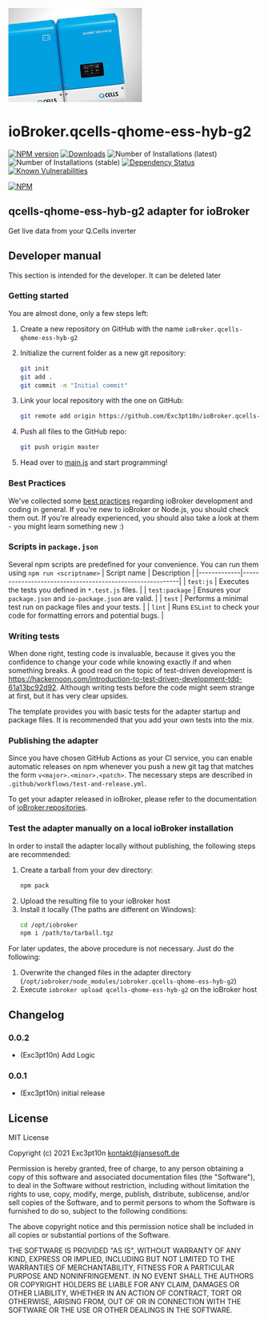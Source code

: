 ![Logo](admin/qcells-qhome-ess-hyb-g2.png)
# ioBroker.qcells-qhome-ess-hyb-g2

[![NPM version](http://img.shields.io/npm/v/iobroker.qcells-qhome-ess-hyb-g2.svg)](https://www.npmjs.com/package/iobroker.qcells-qhome-ess-hyb-g2)
[![Downloads](https://img.shields.io/npm/dm/iobroker.qcells-qhome-ess-hyb-g2.svg)](https://www.npmjs.com/package/iobroker.qcells-qhome-ess-hyb-g2)
![Number of Installations (latest)](http://iobroker.live/badges/qcells-qhome-ess-hyb-g2-installed.svg)
![Number of Installations (stable)](http://iobroker.live/badges/qcells-qhome-ess-hyb-g2-stable.svg)
[![Dependency Status](https://img.shields.io/david/Exc3pt10n/iobroker.qcells-qhome-ess-hyb-g2.svg)](https://david-dm.org/Exc3pt10n/iobroker.qcells-qhome-ess-hyb-g2)
[![Known Vulnerabilities](https://snyk.io/test/github/Exc3pt10n/ioBroker.qcells-qhome-ess-hyb-g2/badge.svg)](https://snyk.io/test/github/Exc3pt10n/ioBroker.qcells-qhome-ess-hyb-g2)

[![NPM](https://nodei.co/npm/iobroker.qcells-qhome-ess-hyb-g2.png?downloads=true)](https://nodei.co/npm/iobroker.qcells-qhome-ess-hyb-g2/)

## qcells-qhome-ess-hyb-g2 adapter for ioBroker

Get live data from your Q.Cells inverter

## Developer manual
This section is intended for the developer. It can be deleted later

### Getting started

You are almost done, only a few steps left:
1. Create a new repository on GitHub with the name `ioBroker.qcells-qhome-ess-hyb-g2`
1. Initialize the current folder as a new git repository:  
    ```bash
    git init
    git add .
    git commit -m "Initial commit"
    ```
1. Link your local repository with the one on GitHub:  
    ```bash
    git remote add origin https://github.com/Exc3pt10n/ioBroker.qcells-qhome-ess-hyb-g2
    ```

1. Push all files to the GitHub repo:  
    ```bash
    git push origin master
    ```
1. Head over to [main.js](main.js) and start programming!

### Best Practices
We've collected some [best practices](https://github.com/ioBroker/ioBroker.repositories#development-and-coding-best-practices) regarding ioBroker development and coding in general. If you're new to ioBroker or Node.js, you should
check them out. If you're already experienced, you should also take a look at them - you might learn something new :)

### Scripts in `package.json`
Several npm scripts are predefined for your convenience. You can run them using `npm run <scriptname>`
| Script name | Description                                              |
|-------------|----------------------------------------------------------|
| `test:js`   | Executes the tests you defined in `*.test.js` files.     |
| `test:package`    | Ensures your `package.json` and `io-package.json` are valid. |
| `test` | Performs a minimal test run on package files and your tests. |
| `lint` | Runs `ESLint` to check your code for formatting errors and potential bugs. |

### Writing tests
When done right, testing code is invaluable, because it gives you the 
confidence to change your code while knowing exactly if and when 
something breaks. A good read on the topic of test-driven development 
is https://hackernoon.com/introduction-to-test-driven-development-tdd-61a13bc92d92. 
Although writing tests before the code might seem strange at first, but it has very 
clear upsides.

The template provides you with basic tests for the adapter startup and package files.
It is recommended that you add your own tests into the mix.

### Publishing the adapter
Since you have chosen GitHub Actions as your CI service, you can 
enable automatic releases on npm whenever you push a new git tag that matches the form 
`v<major>.<minor>.<patch>`. The necessary steps are described in `.github/workflows/test-and-release.yml`.

To get your adapter released in ioBroker, please refer to the documentation 
of [ioBroker.repositories](https://github.com/ioBroker/ioBroker.repositories#requirements-for-adapter-to-get-added-to-the-latest-repository).

### Test the adapter manually on a local ioBroker installation
In order to install the adapter locally without publishing, the following steps are recommended:
1. Create a tarball from your dev directory:  
    ```bash
    npm pack
    ```
1. Upload the resulting file to your ioBroker host
1. Install it locally (The paths are different on Windows):
    ```bash
    cd /opt/iobroker
    npm i /path/to/tarball.tgz
    ```

For later updates, the above procedure is not necessary. Just do the following:
1. Overwrite the changed files in the adapter directory (`/opt/iobroker/node_modules/iobroker.qcells-qhome-ess-hyb-g2`)
1. Execute `iobroker upload qcells-qhome-ess-hyb-g2` on the ioBroker host

## Changelog

### 0.0.2
* (Exc3pt10n) Add Logic

### 0.0.1
* (Exc3pt10n) initial release

## License
MIT License

Copyright (c) 2021 Exc3pt10n <kontakt@jansesoft.de>

Permission is hereby granted, free of charge, to any person obtaining a copy
of this software and associated documentation files (the "Software"), to deal
in the Software without restriction, including without limitation the rights
to use, copy, modify, merge, publish, distribute, sublicense, and/or sell
copies of the Software, and to permit persons to whom the Software is
furnished to do so, subject to the following conditions:

The above copyright notice and this permission notice shall be included in all
copies or substantial portions of the Software.

THE SOFTWARE IS PROVIDED "AS IS", WITHOUT WARRANTY OF ANY KIND, EXPRESS OR
IMPLIED, INCLUDING BUT NOT LIMITED TO THE WARRANTIES OF MERCHANTABILITY,
FITNESS FOR A PARTICULAR PURPOSE AND NONINFRINGEMENT. IN NO EVENT SHALL THE
AUTHORS OR COPYRIGHT HOLDERS BE LIABLE FOR ANY CLAIM, DAMAGES OR OTHER
LIABILITY, WHETHER IN AN ACTION OF CONTRACT, TORT OR OTHERWISE, ARISING FROM,
OUT OF OR IN CONNECTION WITH THE SOFTWARE OR THE USE OR OTHER DEALINGS IN THE
SOFTWARE.